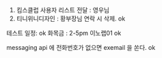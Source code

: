 1. 킴스클럽 사용자 리스트 전달 : 영우님
2. 티니위니디자인 : 황부장님 연락 시 삭제. ok


테스트 일정: ok
화목금 : 2-5pm 이노랩01 ok


messaging api 에 전화번호가 없으면 exemail 을 쏜다. ok
